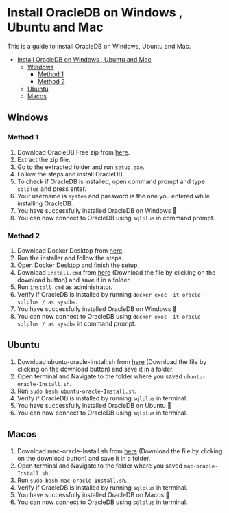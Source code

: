 

# Install OracleDB on Windows , Ubuntu and Mac
This is a guide to install OracleDB on Windows, Ubuntu and Mac.
- [Install OracleDB on Windows , Ubuntu and Mac](#install-oracledb-on-windows--ubuntu-and-mac)
  - [Windows](#windows)
    - [Method 1](#method-1)
    - [Method 2](#method-2)
  - [Ubuntu](#ubuntu)
  - [Macos](#macos)

## Windows
### Method 1
1. Download OracleDB Free zip from [here](https://www.oracle.com/in/database/technologies/oracle-database-software-downloads.html).
2. Extract the zip file.
3. Go to the extracted folder and run `setup.exe`.
4. Follow the steps and install OracleDB.
5. To check if OracleDB is installed, open command prompt and type `sqlplus` and press enter.
6. Your username is `system` and password is the one you entered while installing OracleDB.
7. You have successfully installed OracleDB on Windows 🎉
8. You can now connect to OracleDB using `sqlplus` in command prompt.
### Method 2
1. Download Docker Desktop from [here](https://www.docker.com/products/docker-desktop).
2. Run the installer and follow the steps.
3. Open Docker Desktop and finish the setup.
4. Download `install.cmd` from [here](/install.cmd) (Download the file by clicking on the download button) and save it in a folder.
5. Run `install.cmd` as administrator.
6. Verify if OracleDB is installed by running `docker exec -it oracle sqlplus / as sysdba`.
7. You have successfully installed OracleDB on Windows 🎉
8. You can now connect to OracleDB using `docker exec -it oracle sqlplus / as sysdba` in command prompt.

## Ubuntu
1. Download ubuntu-oracle-Install.sh from [here](/ubuntu-oracle-Install.sh) (Download the file by clicking on the download button) and save it in a folder.
2. Open terminal and Navigate to the folder where you saved `ubuntu-oracle-Install.sh`.
3. Run `sudo bash ubuntu-oracle-Install.sh`.
4. Verify if OracleDB is installed by running `sqlplus` in terminal.
5. You have successfully installed OracleDB on Ubuntu 🎉
6. You can now connect to OracleDB using `sqlplus` in terminal.
## Macos
1. Download mac-oracle-Install.sh from [here](/mac-oracle-Install.sh) (Download the file by clicking on the download button) and save it in a folder.
2. Open terminal and Navigate to the folder where you saved `mac-oracle-Install.sh`.
3. Run `sudo bash mac-oracle-Install.sh`.
4. Verify if OracleDB is installed by running `sqlplus` in terminal.
5. You have successfully installed OracleDB on Macos 🎉
6. You can now connect to OracleDB using `sqlplus` in terminal.